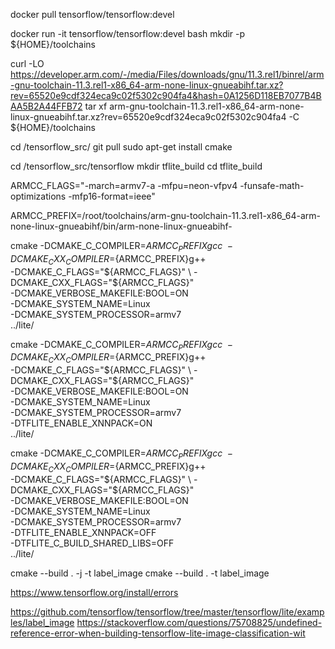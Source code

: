 
docker pull tensorflow/tensorflow:devel

docker run -it  tensorflow/tensorflow:devel bash
mkdir -p ${HOME}/toolchains


curl -LO https://developer.arm.com/-/media/Files/downloads/gnu/11.3.rel1/binrel/arm-gnu-toolchain-11.3.rel1-x86_64-arm-none-linux-gnueabihf.tar.xz?rev=65520e9cdf324eca9c02f5302c904fa4&hash=0A1256D118EB7077B4BAA5B2A44FFB72
tar xf arm-gnu-toolchain-11.3.rel1-x86_64-arm-none-linux-gnueabihf.tar.xz\?rev\=65520e9cdf324eca9c02f5302c904fa4 -C ${HOME}/toolchains

cd /tensorflow_src/
git pull 
sudo apt-get install cmake

cd /tensorflow_src/tensorflow
mkdir tflite_build
cd tflite_build

ARMCC_FLAGS="-march=armv7-a -mfpu=neon-vfpv4 -funsafe-math-optimizations -mfp16-format=ieee"

ARMCC_PREFIX=/root/toolchains/arm-gnu-toolchain-11.3.rel1-x86_64-arm-none-linux-gnueabihf/bin/arm-none-linux-gnueabihf-

cmake -DCMAKE_C_COMPILER=${ARMCC_PREFIX}gcc \
  -DCMAKE_CXX_COMPILER=${ARMCC_PREFIX}g++ \
  -DCMAKE_C_FLAGS="${ARMCC_FLAGS}" \
  -DCMAKE_CXX_FLAGS="${ARMCC_FLAGS}" \
  -DCMAKE_VERBOSE_MAKEFILE:BOOL=ON \
  -DCMAKE_SYSTEM_NAME=Linux \
  -DCMAKE_SYSTEM_PROCESSOR=armv7 \
  ../lite/

cmake -DCMAKE_C_COMPILER=${ARMCC_PREFIX}gcc \
  -DCMAKE_CXX_COMPILER=${ARMCC_PREFIX}g++ \
  -DCMAKE_C_FLAGS="${ARMCC_FLAGS}" \
  -DCMAKE_CXX_FLAGS="${ARMCC_FLAGS}" \
  -DCMAKE_VERBOSE_MAKEFILE:BOOL=ON \
  -DCMAKE_SYSTEM_NAME=Linux \
  -DCMAKE_SYSTEM_PROCESSOR=armv7 \
  -DTFLITE_ENABLE_XNNPACK=ON \
  ../lite/

cmake -DCMAKE_C_COMPILER=${ARMCC_PREFIX}gcc \
  -DCMAKE_CXX_COMPILER=${ARMCC_PREFIX}g++ \
  -DCMAKE_C_FLAGS="${ARMCC_FLAGS}" \
  -DCMAKE_CXX_FLAGS="${ARMCC_FLAGS}" \
  -DCMAKE_VERBOSE_MAKEFILE:BOOL=ON \
  -DCMAKE_SYSTEM_NAME=Linux \
  -DCMAKE_SYSTEM_PROCESSOR=armv7 \
  -DTFLITE_ENABLE_XNNPACK=OFF \
  -DTFLITE_C_BUILD_SHARED_LIBS=OFF \
  ../lite/



cmake --build . -j -t label_image
cmake --build . -t label_image



https://www.tensorflow.org/install/errors


https://github.com/tensorflow/tensorflow/tree/master/tensorflow/lite/examples/label_image
https://stackoverflow.com/questions/75708825/undefined-reference-error-when-building-tensorflow-lite-image-classification-wit
